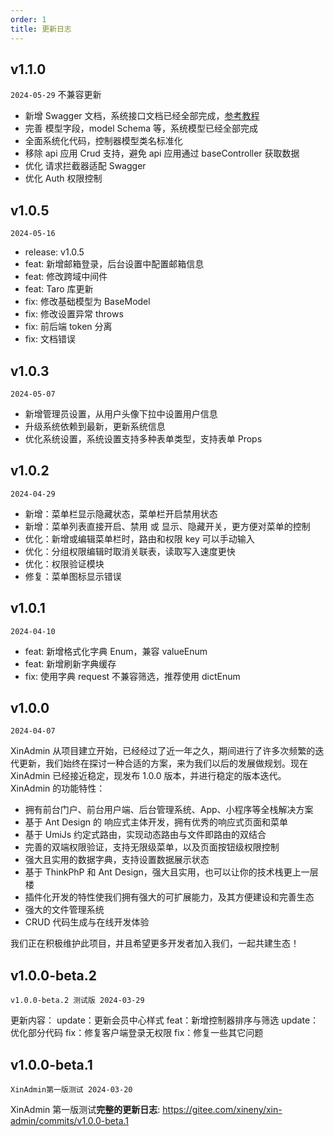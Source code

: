 ```yaml
---
order: 1
title: 更新日志
---
```


## v1.1.0

`2024-05-29`
不兼容更新

- 新增 Swagger 文档，系统接口文档已经全部完成，[参考教程](/doc/base-docs)
- 完善 模型字段，model Schema 等，系统模型已经全部完成
- 全面系统化代码，控制器模型类名标准化
- 移除 api 应用 Crud 支持，避免 api 应用通过 baseController 获取数据
- 优化 请求拦截器适配 Swagger
- 优化 Auth 权限控制

## v1.0.5

`2024-05-16`

- release: v1.0.5
- feat: 新增邮箱登录，后台设置中配置邮箱信息
- feat: 修改跨域中间件
- feat: Taro 库更新
- fix: 修改基础模型为 BaseModel
- fix: 修改设置异常 throws
- fix: 前后端 token 分离
- fix: 文档错误

## v1.0.3

`2024-05-07`

- 新增管理员设置，从用户头像下拉中设置用户信息
- 升级系统依赖到最新，更新系统信息
- 优化系统设置，系统设置支持多种表单类型，支持表单 Props

## v1.0.2

`2024-04-29`

- 新增：菜单栏显示隐藏状态，菜单栏开启禁用状态
- 新增：菜单列表直接开启、禁用 或 显示、隐藏开关，更方便对菜单的控制
- 优化：新增或编辑菜单栏时，路由和权限 key 可以手动输入
- 优化：分组权限编辑时取消关联表，读取写入速度更快
- 优化：权限验证模块
- 修复：菜单图标显示错误

## v1.0.1

`2024-04-10`

- feat: 新增格式化字典 Enum，兼容 valueEnum
- feat: 新增刷新字典缓存
- fix: 使用字典 request 不兼容筛选，推荐使用 dictEnum

## v1.0.0

`2024-04-07`

XinAdmin 从项目建立开始，已经经过了近一年之久，期间进行了许多次频繁的迭代更新，我们始终在探讨一种合适的方案，来为我们以后的发展做规划。现在 XinAdmin 已经接近稳定，现发布 1.0.0 版本，并进行稳定的版本迭代。
XinAdmin 的功能特性：

- 拥有前台门户、前台用户端、后台管理系统、App、小程序等全栈解决方案
- 基于 Ant Design 的 响应式主体开发，拥有优秀的响应式页面和菜单
- 基于 UmiJs 约定式路由，实现动态路由与文件即路由的双结合
- 完善的双端权限验证，支持无限级菜单，以及页面按钮级权限控制
- 强大且实用的数据字典，支持设置数据展示状态
- 基于 ThinkPhP 和 Ant Design，强大且实用，也可以让你的技术栈更上一层楼
- 插件化开发的特性使我们拥有强大的可扩展能力，及其方便建设和完善生态
- 强大的文件管理系统
- CRUD 代码生成与在线开发体验

我们正在积极维护此项目，并且希望更多开发者加入我们，一起共建生态！

## v1.0.0-beta.2

`v1.0.0-beta.2 测试版 2024-03-29`

更新内容：
update：更新会员中心样式
feat：新增控制器排序与筛选
update：优化部分代码
fix：修复客户端登录无权限
fix：修复一些其它问题

## v1.0.0-beta.1

`XinAdmin第一版测试 2024-03-20`

XinAdmin 第一版测试**完整的更新日志**: https://gitee.com/xineny/xin-admin/commits/v1.0.0-beta.1
